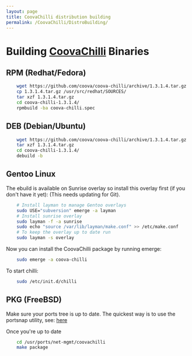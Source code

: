 ```yaml
---
layout: page
title: CoovaChilli distribution building
permalink: /CoovaChilli/DistroBuilding/
---
```


Building [CoovaChilli](/CoovaChilli) Binaries
=============================================

RPM (Redhat/Fedora)
-------------------
```sh
    wget https://github.com/coova/coova-chilli/archive/1.3.1.4.tar.gz
    cp 1.3.1.4.tar.gz /usr/src/redhat/SOURCES/
    tar xzf 1.3.1.4.tar.gz
    cd coova-chilli-1.3.1.4/
    rpmbuild -ba coova-chilli.spec
```

DEB (Debian/Ubuntu)
-------------------
```sh
    wget https://github.com/coova/coova-chilli/archive/1.3.1.4.tar.gz
    tar xzf 1.3.1.4.tar.gz
    cd coova-chilli-1.3.1.4/
    debuild -b 
```

Gentoo Linux
------------

The ebuild is available on Sunrise overlay so install this overlay first (if you don't have it yet):
(This needs updating for Git).
```sh
    # Install layman to manage Gentoo overlays
    sudo USE="subversion" emerge -a layman
    # Install sunrise overlay
    sudo layman -f -a sunrise
    sudo echo "source /var/lib/layman/make.conf" >> /etc/make.conf
    # To keep the overlay up to date run
    sudo layman -s overlay
```

Now you can install the CoovaChilli package by running emerge:
```sh
    sudo emerge -a coova-chilli
```

To start chilli:
```sh
    sudo /etc/init.d/chilli
```

PKG (FreeBSD)
-------------

Make sure your ports tree is up to date. The quickest way is to use the portsnap utility, see:
[here](http://www.freebsd.org/doc/en_US.ISO8859-1/books/handbook/updating-upgrading-portsnap.html)

Once you're up to date
```sh
    cd /usr/ports/net-mgmt/coovachilli
    make package
```
